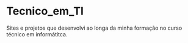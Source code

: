 # Tecnico_em_TI
Sites e projetos que desenvolvi ao longa da minha formação no curso técnico em informátitca.
